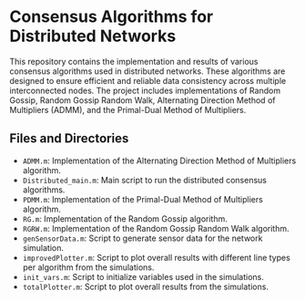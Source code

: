 # Consensus Algorithms for Distributed Networks

This repository contains the implementation and results of various consensus algorithms used in distributed networks. These algorithms are designed to ensure efficient and reliable data consistency across multiple interconnected nodes. The project includes implementations of Random Gossip, Random Gossip Random Walk, Alternating Direction Method of Multipliers (ADMM), and the Primal-Dual Method of Multipliers.

## Files and Directories

- `ADMM.m`: Implementation of the Alternating Direction Method of Multipliers algorithm.
- `Distributed_main.m`: Main script to run the distributed consensus algorithms.
- `PDMM.m`: Implementation of the Primal-Dual Method of Multipliers algorithm.
- `RG.m`: Implementation of the Random Gossip algorithm.
- `RGRW.m`: Implementation of the Random Gossip Random Walk algorithm.
- `genSensorData.m`: Script to generate sensor data for the network simulation.
- `improvedPlotter.m`: Script to plot overall results with different line types per algorithm from the simulations.
- `init_vars.m`: Script to initialize variables used in the simulations.
- `totalPlotter.m`: Script to plot overall results from the simulations.

